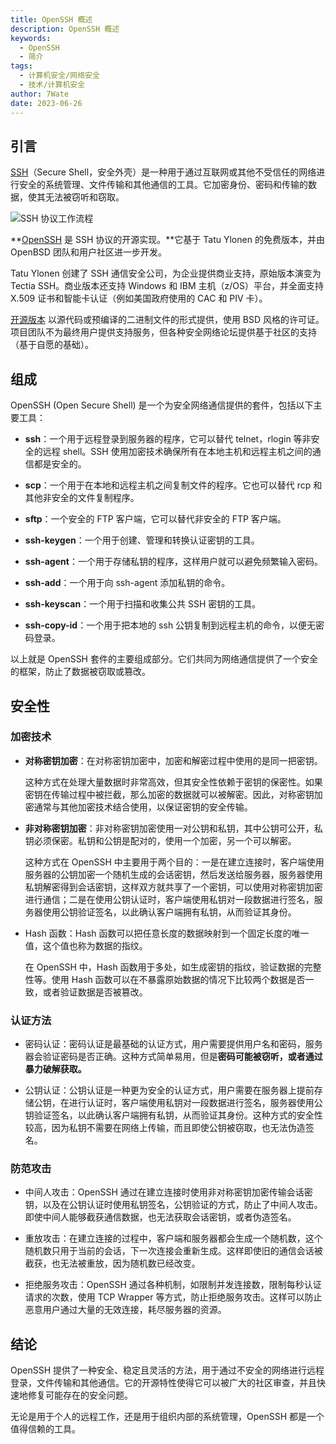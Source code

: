 ```yaml
---
title: OpenSSH 概述
description: OpenSSH 概述
keywords:
  - OpenSSH
  - 简介
tags:
  - 计算机安全/网络安全
  - 技术/计算机安全
author: 7Wate
date: 2023-06-26
---
```


## 引言

[SSH](https://www.ssh.com/)（Secure Shell，安全外壳）是一种用于通过互联网或其他不受信任的网络进行安全的系统管理、文件传输和其他通信的工具。它加密身份、密码和传输的数据，使其无法被窃听和窃取。

![SSH 协议工作流程](https://static.7wate.com/img/2023/06/27/2bb25fab91fda.png)

**[OpenSSH](https://www.openssh.com/) 是 SSH 协议的开源实现。**它基于 Tatu Ylonen 的免费版本，并由 OpenBSD 团队和用户社区进一步开发。

Tatu Ylonen 创建了 SSH 通信安全公司，为企业提供商业支持，原始版本演变为 Tectia SSH。商业版本还支持 Windows 和 IBM 主机（z/OS）平台，并全面支持 X.509 证书和智能卡认证（例如美国政府使用的 CAC 和 PIV 卡）。

[开源版本](https://github.com/openssh/openssh-portable) 以源代码或预编译的二进制文件的形式提供，使用 BSD 风格的许可证。项目团队不为最终用户提供支持服务，但各种安全网络论坛提供基于社区的支持（基于自愿的基础）。

## 组成

OpenSSH (Open Secure Shell) 是一个为安全网络通信提供的套件，包括以下主要工具：

-   **ssh**：一个用于远程登录到服务器的程序，它可以替代 telnet，rlogin 等非安全的远程 shell。SSH 使用加密技术确保所有在本地主机和远程主机之间的通信都是安全的。

-   **scp**：一个用于在本地和远程主机之间复制文件的程序。它也可以替代 rcp 和其他非安全的文件复制程序。

-   **sftp**：一个安全的 FTP 客户端，它可以替代非安全的 FTP 客户端。

-   **ssh-keygen**：一个用于创建、管理和转换认证密钥的工具。

-   **ssh-agent**：一个用于存储私钥的程序，这样用户就可以避免频繁输入密码。

-   **ssh-add**：一个用于向 ssh-agent 添加私钥的命令。

-   **ssh-keyscan**：一个用于扫描和收集公共 SSH 密钥的工具。

-   **ssh-copy-id**：一个用于把本地的 ssh 公钥复制到远程主机的命令，以便无密码登录。

以上就是 OpenSSH 套件的主要组成部分。它们共同为网络通信提供了一个安全的框架，防止了数据被窃取或篡改。

## 安全性

### 加密技术

-   **对称密钥加密**：在对称密钥加密中，加密和解密过程中使用的是同一把密钥。

    这种方式在处理大量数据时非常高效，但其安全性依赖于密钥的保密性。如果密钥在传输过程中被拦截，那么加密的数据就可以被解密。因此，对称密钥加密通常与其他加密技术结合使用，以保证密钥的安全传输。

-   **非对称密钥加密**：非对称密钥加密使用一对公钥和私钥，其中公钥可公开，私钥必须保密。私钥和公钥是配对的，使用一个加密，另一个可以解密。

    这种方式在 OpenSSH 中主要用于两个目的：一是在建立连接时，客户端使用服务器的公钥加密一个随机生成的会话密钥，然后发送给服务器，服务器使用私钥解密得到会话密钥，这样双方就共享了一个密钥，可以使用对称密钥加密进行通信；二是在使用公钥认证时，客户端使用私钥对一段数据进行签名，服务器使用公钥验证签名，以此确认客户端拥有私钥，从而验证其身份。

-   Hash 函数：Hash 函数可以把任意长度的数据映射到一个固定长度的唯一值，这个值也称为数据的指纹。

    在 OpenSSH 中，Hash 函数用于多处，如生成密钥的指纹，验证数据的完整性等。使用 Hash 函数可以在不暴露原始数据的情况下比较两个数据是否一致，或者验证数据是否被篡改。

### 认证方法

- 密码认证：密码认证是最基础的认证方式，用户需要提供用户名和密码，服务器会验证密码是否正确。这种方式简单易用，但是**密码可能被窃听，或者通过暴力破解获取。**

- 公钥认证：公钥认证是一种更为安全的认证方式，用户需要在服务器上提前存储公钥，在进行认证时，客户端使用私钥对一段数据进行签名，服务器使用公钥验证签名，以此确认客户端拥有私钥，从而验证其身份。这种方式的安全性较高，因为私钥不需要在网络上传输，而且即使公钥被窃取，也无法伪造签名。

### 防范攻击

- 中间人攻击：OpenSSH 通过在建立连接时使用非对称密钥加密传输会话密钥，以及在公钥认证时使用私钥签名，公钥验证的方式，防止了中间人攻击。即使中间人能够截获通信数据，也无法获取会话密钥，或者伪造签名。

- 重放攻击：在建立连接的过程中，客户端和服务器都会生成一个随机数，这个随机数只用于当前的会话，下一次连接会重新生成。这样即使旧的通信会话被截获，也无法被重放，因为随机数已经改变。

- 拒绝服务攻击：OpenSSH 通过各种机制，如限制并发连接数，限制每秒认证请求的次数，使用 TCP Wrapper 等方式，防止拒绝服务攻击。这样可以防止恶意用户通过大量的无效连接，耗尽服务器的资源。

## 结论

OpenSSH 提供了一种安全、稳定且灵活的方法，用于通过不安全的网络进行远程登录，文件传输和其他通信。它的开源特性使得它可以被广大的社区审查，并且快速地修复可能存在的安全问题。

无论是用于个人的远程工作，还是用于组织内部的系统管理，OpenSSH 都是一个值得信赖的工具。
